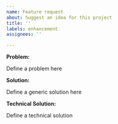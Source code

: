 ```yaml
---
name: Feature request
about: Suggest an idea for this project
title: ''
labels: enhancement
assignees: ''

---
```


**Problem:**

Define a problem here

**Solution:**

Define a generic solution here

**Technical Solution:**

Define a technical solution
